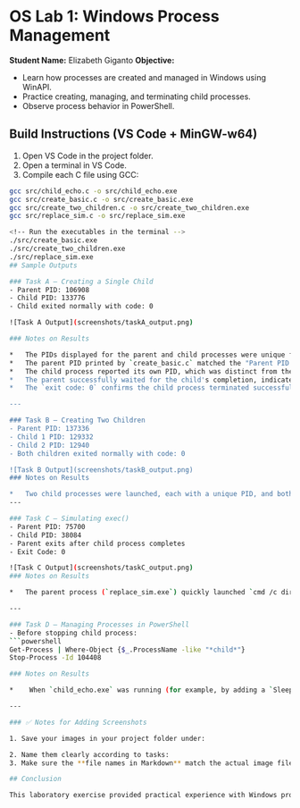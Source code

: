 # OS Lab 1: Windows Process Management
**Student Name:** Elizabeth Giganto
**Objective:**  
- Learn how processes are created and managed in Windows using WinAPI.
- Practice creating, managing, and terminating child processes.
- Observe process behavior in PowerShell.

<!-- Build Instructions (VS Code + MinGW-w64) -->
## Build Instructions (VS Code + MinGW-w64)

1. Open VS Code in the project folder.
2. Open a terminal in VS Code.
3. Compile each C file using GCC:
```bash
gcc src/child_echo.c -o src/child_echo.exe
gcc src/create_basic.c -o src/create_basic.exe
gcc src/create_two_children.c -o src/create_two_children.exe
gcc src/replace_sim.c -o src/replace_sim.exe

<!-- Run the executables in the terminal -->
./src/create_basic.exe
./src/create_two_children.exe
./src/replace_sim.exe
## Sample Outputs

### Task A – Creating a Single Child
- Parent PID: 106908
- Child PID: 133776
- Child exited normally with code: 0

![Task A Output](screenshots/taskA_output.png)

### Notes on Results

*   The PIDs displayed for the parent and child processes were unique for each execution, as expected.
*   The parent PID printed by `create_basic.c` matched the "Parent PID (from argument)" reported by `child_echo.c`, confirming successful argument passing.
*   The child process reported its own PID, which was distinct from the parent's PID.
*   The parent successfully waited for the child's completion, indicated by the child's output appearing before the parent reported the "Child exited with code: 0".
*   The `exit code: 0` confirms the child process terminated successfully.

---

### Task B – Creating Two Children
- Parent PID: 137336
- Child 1 PID: 129332
- Child 2 PID: 12940
- Both children exited normally with code: 0

![Task B Output](screenshots/taskB_output.png)
### Notes on Results

*   Two child processes were launched, each with a unique PID, and both successfully received the parent's PID as an argument. The order of output from the children might vary due to parallel execution, but both completed before the parent reported their exit codes. If `WaitForMultipleObjects` was used, the parent waited for both simultaneously.
---

### Task C – Simulating exec()
- Parent PID: 75700
- Child PID: 38084
- Parent exits after child process completes
- Exit Code: 0

![Task C Output](screenshots/taskC_output.png)
### Notes on Results

*   The parent process (`replace_sim.exe`) quickly launched `cmd /c dir`. The `dir` command's output was displayed directly in the parent's console, and the parent then immediately terminated with the exit code of the `dir` command. This effectively demonstrates that the parent launched the child and adopted its exit status, behaving similarly to `exec()` where the calling process is overlaid by the new process.

---

### Task D – Managing Processes in PowerShell
- Before stopping child process:
```powershell
Get-Process | Where-Object {$_.ProcessName -like "*child*"}
Stop-Process -Id 104408

### Notes on Results

*    When `child_echo.exe` was running (for example, by adding a `Sleep` in `child_echo.c` to keep it alive), `Get-Process child_echo` successfully listed its PID and other details in PowerShell. When `Stop-Process -Id <PID_of_child>` was executed, the child process was immediately terminated by the operating system

---

### ✅ Notes for Adding Screenshots

1. Save your images in your project folder under:

2. Name them clearly according to tasks:  
3. Make sure the **file names in Markdown** match the actual image files.

## Conclusion

This laboratory exercise provided practical experience with Windows process creation and management using the WinAPI. It covered basic parent-child communication, parallel process execution, `exec()`-like behavior, and external process control via PowerShell.

